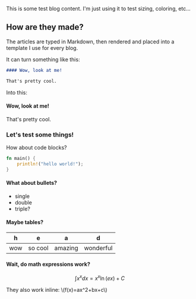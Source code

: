 This is some test blog content.
I'm just using it to test sizing, coloring, etc...

## How are they made?

The articles are typed in Markdown, then rendered and
placed into a template I use for every blog.

It can turn something like this:
```md
#### Wow, look at me!

That's pretty cool.
```
Into this:

#### Wow, look at me!

That's pretty cool.

### Let's test some things!

How about code blocks?
```rust
fn main() {
    println!("hello world!");
}
```

#### What about bullets?
- single
- double
- triple?

#### Maybe tables?

| h | e | a | d |
|---|---|---|---|
| wow | so cool | amazing | wonderful |

#### Wait, do math expressions work?

$$
\int x^x dx = x^x\ln(ex) + C
$$

They also work inline: \\(f(x)=ax^2+bx+c\\)
